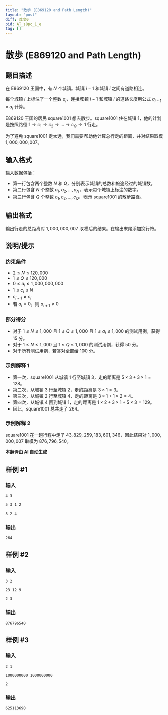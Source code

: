 ```yaml
---
title: "散歩 (E869120 and Path Length)"
layout: "post"
diff: 难度0
pid: AT_s8pc_1_e
tag: []
---
```


# 散歩 (E869120 and Path Length)

## 题目描述

在 E869120 王国中，有 $N$ 个城镇。城镇 $i-1$ 和城镇 $i$ 之间有道路相连。

每个城镇 $i$ 上标注了一个整数 $a_i$，连接城镇 $i-1$ 和城镇 $i$ 的道路长度用公式 $a_{i-1} \times a_i$ 计算。

E869120 王国的居民 square1001 想去散步。square1001 住在城镇 1，他的计划是按照路径 $1 \rightarrow c_1 \rightarrow c_2 \rightarrow \ldots \rightarrow c_Q \rightarrow 1$ 行走。

为了避免 square1001 走太远，我们需要帮助他计算总行走的距离，并对结果取模 $1,000,000,007$。

## 输入格式

输入数据包括：

- 第一行包含两个整数 $N$ 和 $Q$，分别表示城镇的总数和旅途经过的城镇数。
- 第二行包含 $N$ 个整数 $a_1, a_2, \ldots, a_N$，表示每个城镇上标注的数字。
- 第三行包含 $Q$ 个整数 $c_1, c_2, \ldots, c_Q$，表示 square1001 的散步路径。

## 输出格式

输出行走的总距离对 $1,000,000,007$ 取模后的结果。在输出末尾添加换行符。

## 说明/提示

### 约束条件

- $2 \leq N \leq 120,000$
- $1 \leq Q \leq 120,000$
- $0 \leq a_i \leq 1,000,000,000$
- $1 \leq c_i \leq N$
- $c_{i-1} \neq c_i$
- 若 $a_i = 0$，则 $a_{i+1} \neq 0$

### 部分得分

- 对于 $1 \leq N \leq 1,000$ 且 $1 \leq Q \leq 1,000$ 且 $1 \leq a_i \leq 1,000$ 的测试用例，获得 15 分。
- 对于 $1 \leq N \leq 1,000$ 且 $1 \leq Q \leq 1,000$ 的测试用例，获得 50 分。
- 对于所有测试用例，若答对全部给 100 分。

### 示例解释 1

- 第一次，square1001 从城镇 1 行至城镇 3，走的距离是 $5 \times 3 + 3 \times 1 = 128$。
- 第二次，从城镇 3 行至城镇 2，走的距离是 $3 \times 1 = 3$。
- 第三次，从城镇 2 行至城镇 4，走的距离是 $3 \times 1 + 1 \times 2 = 4$。
- 第四次，从城镇 4 回到城镇 1，走的距离是 $1 \times 2 + 3 \times 1 + 5 \times 3 = 129$。
- 因此，square1001 总共走了 $264$。

### 示例解释 2

square1001 在一趟行程中走了 $43,829,259,183,601,346$，因此结果对 $1,000,000,007$ 取模为 $876,796,540$。

 **本翻译由 AI 自动生成**

## 样例 #1

### 输入

```
4 3
5 3 1 2
3 2 4
```

### 输出

```
264
```

## 样例 #2

### 输入

```
3 2
23 12 9
2 3
```

### 输出

```
876796540
```

## 样例 #3

### 输入

```
2 1
1000000000 1000000000
2
```

### 输出

```
625113690
```

